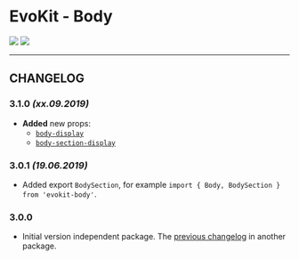 [README]: /packages/evokit-body/README.md

[body-display]: /packages/evokit-body/?id=body-display
[body-section-display]: /packages/evokit-body/?id=body-section-display


# EvoKit - Body

[![](https://img.shields.io/npm/v/evokit-body.svg)](https://www.npmjs.com/package/evokit-body)
[![](https://img.shields.io/badge/page-README-42b983)][README]

---

## CHANGELOG

### 3.1.0 *(xx.09.2019)*

- **Added** new props:
    - [`body-display`][body-display]
    - [`body-section-display`][body-section-display]

### 3.0.1 *(19.06.2019)*

- Added export `BodySection`, for example `import { Body, BodySection } from 'evokit-body'`.

### 3.0.0

- Initial version independent package. The [previous changelog](/packages/evokit/CHANGELOG.md) in another package.
